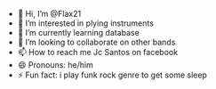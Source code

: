 - 👋 Hi, I’m @Flax21
- 👀 I’m interested in plying instruments
- 🌱 I’m currently learning database
- 💞️ I’m looking to collaborate on other bands
- 📫 How to reach me Jc Santos on facebook
- 😄 Pronouns: he/him
- ⚡ Fun fact: i play funk rock genre to get some sleep

<!---
Flax21/Flax21 is a ✨ special ✨ repository because its `README.md` (this file) appears on your GitHub profile.
You can click the Preview link to take a look at your changes.
--->
